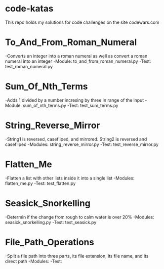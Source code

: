 # code-katas
This repo holds my solutions for code challenges on the site codewars.com

# To_And_From_Roman_Numeral
-Converts an integer into a roman numeral as well as convert a roman numeral into an integer
-Module: to_and_from_roman_numeral.py
-Test: test_roman_numeral.py

# Sum_Of_Nth_Terms 
-Adds 1 divided by a number incresing by three in range of the input
-Module: sum_of_nth_terms.py
-Test: test_sum_terms.py

# String_Reverse_Mirror
-String1 is reversed, casefliped, and mirrored. String2 is reversed and casefliped
-Modules: string_reverse_mirror.py
-Test: test_reverse_mirror.py

# Flatten_Me
-Flatten a list with other lists inside it into a single list
-Modules: flatten_me.py
-Test: test_flatten.py

# Seasick_Snorkelling 
-Determin if the change from rough to calm water is over 20%
-Modules: seasick_snorkelling.py
-Test: test_seasick.py

# File_Path_Operations 
-Split a file path into three parts, its file extension, its file name, and its direct path
-Modules:
-Test: